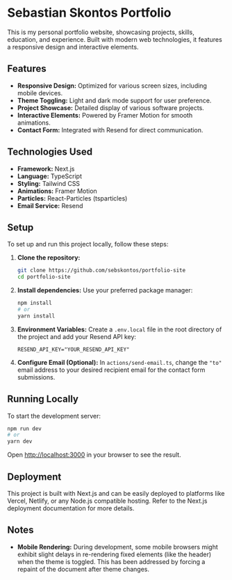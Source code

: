 # Sebastian Skontos Portfolio

This is my personal portfolio website, showcasing projects, skills, education, and experience. Built with modern web technologies, it features a responsive design and interactive elements.

## Features
*   **Responsive Design:** Optimized for various screen sizes, including mobile devices.
*   **Theme Toggling:** Light and dark mode support for user preference.
*   **Project Showcase:** Detailed display of various software projects.
*   **Interactive Elements:** Powered by Framer Motion for smooth animations.
*   **Contact Form:** Integrated with Resend for direct communication.

## Technologies Used

*   **Framework:** Next.js
*   **Language:** TypeScript
*   **Styling:** Tailwind CSS
*   **Animations:** Framer Motion
*   **Particles:** React-Particles (tsparticles)
*   **Email Service:** Resend

## Setup

To set up and run this project locally, follow these steps:

1.  **Clone the repository:**
    ```bash
    git clone https://github.com/sebskontos/portfolio-site
    cd portfolio-site
    ```

2.  **Install dependencies:**
    Use your preferred package manager:
    ```bash
    npm install
    # or
    yarn install
    ```

3.  **Environment Variables:**
    Create a `.env.local` file in the root directory of the project and add your Resend API key:
    ```
    RESEND_API_KEY="YOUR_RESEND_API_KEY"
    ```

4.  **Configure Email (Optional):**
    In `actions/send-email.ts`, change the `"to"` email address to your desired recipient email for the contact form submissions.

## Running Locally

To start the development server:

```bash
npm run dev
# or
yarn dev
```

Open [http://localhost:3000](http://localhost:3000) in your browser to see the result.

## Deployment

This project is built with Next.js and can be easily deployed to platforms like Vercel, Netlify, or any Node.js compatible hosting. Refer to the Next.js deployment documentation for more details.

## Notes

*   **Mobile Rendering:** During development, some mobile browsers might exhibit slight delays in re-rendering fixed elements (like the header) when the theme is toggled. This has been addressed by forcing a repaint of the document after theme changes.
